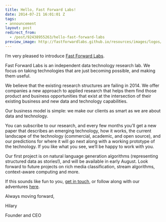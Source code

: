 ```yaml
---
title: Hello, Fast Forward Labs!
date: 2014-07-21 16:01:01 Z
tags:
- announcement
layout: post
redirect_from:
  - /post/92438955263/hello-fast-forward-labs
preview_image: http://fastforwardlabs.github.io/resources/images/logos/ff-logo-white-bg.png
---
```


<p>I’m very pleased to introduce <a href="http://www.fastforwardlabs.com/" title="Fast Forward Labs" target="_blank">Fast Forward Labs</a>.</p>
<p>Fast Forward Labs is an independent data technology research lab. We focus on taking technologies that are just becoming possible, and making them useful.</p>
<p>We believe that the existing research structures are failing in 2014. We offer companies a new approach to applied research that helps them find those product and business opportunities that exist at the intersection of their existing business and new data and technology capabilities.</p>
<p>Our business model is simple: we make our clients as smart as we are about data and technology.</p>
<p>You can subscribe to our research, and every few months you’ll get a new paper that describes an emerging technology, how it works, the current landscape of the technology (commercial, academic, and open source), and our predictions for where it will go next along with a working prototype of the technology. If you like what you see, we’ll be happy to work with you.</p>
<p>Our first project is on natural language generation algorithms (representing structured data as stories!), and will be available in early August. Look forward to future projects on rich media classification, stream algorithms, context-aware computing and more.</p>
<p>If this sounds like fun to you, <a href="mailto:contact@fastforwardlabs.com">get in touch</a>, or follow along with our adventures <a href="http://www.fastforwardlabs.com/#contact">here</a>.</p>
<p>Always moving forward,</p>
<p>Hilary</p>
<p>Founder and CEO</p>
